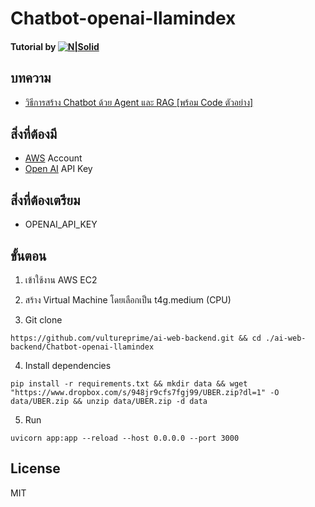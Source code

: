 # Chatbot-openai-llamindex

#### Tutorial by [![N|Solid](https://vultureprime-research-center.s3.ap-southeast-1.amazonaws.com/vulturePrimeLogo.png)](https://vultureprime.com)

## บทความ
- [วิธีการสร้าง Chatbot ด้วย Agent และ RAG [พร้อม Code ตัวอย่าง]](https://www.vultureprime.com/)

## สิ่งที่ต้องมี
- [AWS](https://aws.amazon.com/) Account 
- [Open AI](https://openai.com/) API Key

## สิ่งที่ต้องเตรียม
- OPENAI_API_KEY

## ขั้นตอน 
1. เข้าใช้งาน AWS EC2 
2. สร้าง Virtual Machine โดยเลือกเป็น t4g.medium (CPU)

3. Git clone 
```
https://github.com/vultureprime/ai-web-backend.git && cd ./ai-web-backend/Chatbot-openai-llamindex
```

4. Install dependencies
```
pip install -r requirements.txt && mkdir data && wget "https://www.dropbox.com/s/948jr9cfs7fgj99/UBER.zip?dl=1" -O data/UBER.zip && unzip data/UBER.zip -d data
```

5. Run
```
uvicorn app:app --reload --host 0.0.0.0 --port 3000
```

## License 
MIT